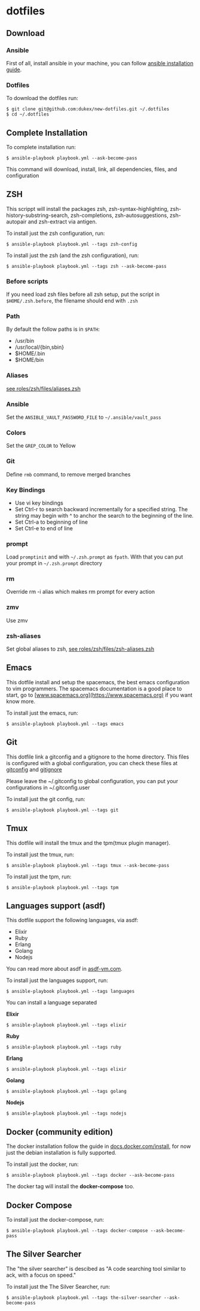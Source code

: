 # dotfiles

## Download

### Ansible

First of all, install ansible in your machine, you can follow [ansible installation guide](https://docs.ansible.com/ansible/latest/installation_guide/intro_installation.html).

### Dotfiles

To download the dotfiles run:

```
$ git clone git@github.com:dukex/new-dotfiles.git ~/.dotfiles
$ cd ~/.dotfiles
```

## Complete Installation

To complete installation run:

```
$ ansible-playbook playbook.yml --ask-become-pass
```

This command will download, install, link, all dependencies, files, and configuration


## ZSH

This scrippt will install the packages zsh, zsh-syntax-highlighting, zsh-history-substring-search, zsh-completions, zsh-autosuggestions, zsh-autopair and zsh-extract via antigen.

To install just the zsh configuration, run:

```
$ ansible-playbook playbook.yml --tags zsh-config
```

To install just the zsh (and the zsh configuration), run:

```
$ ansible-playbook playbook.yml --tags zsh --ask-become-pass
```

### Before scripts

If you need load zsh files before all zsh setup, put the script in `$HOME/.zsh.before`, the filename should end with `.zsh`

### Path

By default the follow paths is in `$PATH`:

- /usr/bin
- /usr/local/{bin,sbin}
- $HOME/.bin
- $HOME/bin

### Aliases

[see roles/zsh/files/aliases.zsh](roles/zsh/files/aliases.zsh)

### Ansible

Set the `ANSIBLE_VAULT_PASSWORD_FILE` to `~/.ansible/vault_pass`

### Colors

Set the `GREP_COLOR` to Yellow

### Git

Define `rmb` command, to remove merged branches

### Key Bindings

- Use vi key bindings
- Set Ctrl-r to search backward incrementally for a specified string. The string may begin with ^ to anchor the search to the beginning of the line.
- Set Ctrl-a to beginning of line
- Set Ctrl-e to end of line

### prompt

Load `promptinit` and with `~/.zsh.prompt` as `fpath`. With that you can put your prompt in `~/.zsh.prompt` directory

### rm

Override rm -i alias which makes rm prompt for every action

### zmv

Use zmv

### zsh-aliases

Set global aliases to zsh, [see roles/zsh/files/zsh-aliases.zsh](roles/zsh/files/zsh-aliases.zsh)

## Emacs

This dotfile install and setup the spacemacs, the best emacs configuration to vim programmers. The spacemacs documentation is a good place to start, go to [www.spacemacs.org](https://www.spacemacs.org) if you want know more.

To install just the emacs, run:

```
$ ansible-playbook playbook.yml --tags emacs
```

## Git

This dotfile link a gitconfig and a gitignore to the home directory. This files is configured with a global configuration, you can check these files at [gitconfig](roles/git/files/gitconfig) and [gitignore](roles/git/files/gitignore)

Please leave the ~/.gitconfig to global configuration, you can put your configurations in ~/.gitconfig.user

To install just the git config, run:

```
$ ansible-playbook playbook.yml --tags git
```

## Tmux

This dotfile will install the tmux and the tpm(tmux plugin manager).

To install just the tmux, run:

```
$ ansible-playbook playbook.yml --tags tmux --ask-become-pass
```

To install just the tpm, run:

```
$ ansible-playbook playbook.yml --tags tpm
```

## Languages support (asdf)

This dotfile support the following languages, via asdf:

- Elixir
- Ruby
- Erlang
- Golang
- Nodejs

You can read more about asdf in [asdf-vm.com](https://asdf-vm.com/).

To install just the languages support, run:

```
$ ansible-playbook playbook.yml --tags languages
```

You can install a language separated


**Elixir**
```
$ ansible-playbook playbook.yml --tags elixir
```

**Ruby**
```
$ ansible-playbook playbook.yml --tags ruby
```

**Erlang**
```
$ ansible-playbook playbook.yml --tags elixir
```

**Golang**
```
$ ansible-playbook playbook.yml --tags golang
```

**Nodejs**
```
$ ansible-playbook playbook.yml --tags nodejs
```


## Docker (community edition)

The docker installation follow the guide in [docs.docker.com/install](https://docs.docker.com/install/), for now just the debian installation is fully supported.

To install just the docker, run:

```
$ ansible-playbook playbook.yml --tags docker --ask-become-pass
```

The docker tag will install the **docker-compose** too.

## Docker Compose

To install just the docker-compose, run:

```
$ ansible-playbook playbook.yml --tags docker-compose --ask-become-pass
```

## The Silver Searcher

The "the silver searcher" is descibed as "A code searching tool similar to ack, with a focus on speed."

To install just the The Silver Searcher, run:

```
$ ansible-playbook playbook.yml --tags the-silver-searcher --ask-become-pass
```
